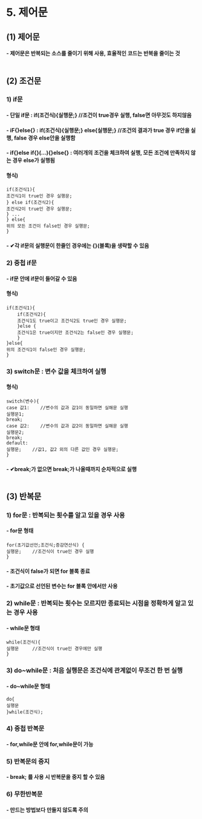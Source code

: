 # 5. 제어문
## (1) 제어문
#### - 제어문은 반복되는 소스를 줄이기 위해 사용, 효율적인 코드는 반복을 줄이는 것<br><br>
## (2) 조건문
### 1) if문
#### - 단일 if문 : if(조건식){실행문;}	//조건이 true경우 실행, false면 아무것도 하지않음
#### - iF{}else{} : if(조건식){실행문;} else{실행문;}	//조건의 결과가 true 경우 if안을 실행, false 경우 else안을 실행함
#### - if{}else if{}(...){}else{} : 여러개의 조건을 체크하여 실행, 모든 조건에 만족하지 않는 경우 else가 실행됨
#### 형식) 
	if(조건식1){
	조건식1이 true인 경우 실행문;
	} else if(조건식2){
	조건식2이 true인 경우 실행문;
	} ...
	} else{
	위의 모든 조건이 false인 경우 실행문;
	}
#### - ✔각 if문의 실행문이 한줄인 경우에는 {}(블록)을 생략할 수 있음
### 2) 중첩 if문
#### - if문 안에 if문이 들어갈 수 있음
#### 형식)
	if(조건식1){
		if(조건식2){
		조건식1도 true이고 조건식2도 true인 경우 실행문;
		}else {
		조건식1은 true이지만 조건식2는 false인 경우 실행문;
		}
	}else{
	위의 조건식1이 false인 경우 실행문;
	}
### 3) switch문 : 변수 값을 체크하여 실행
#### 형식)
	switch(변수){
	case 값1:	//변수의 값과 값1이 동일하면 실해문 실행
	실행문1;
	break;
	case 값2:	//변수의 값과 값2이 동일하면 실해문 실행
	실행문2;
	break;
	default:
	실행문;	//값1, 값2 외의 다른 값인 경우 실행문;
	}
#### - ✔break;가 없으면 break;가 나올때까지 순차적으로 실행 <br><br>

## (3) 반복문
### 1) for문 : 반복되는 횟수를 알고 있을 경우 사용
#### - for문 형태
	for(초기값선언;조건식;증감연산식) {
	실행문;	//조건식이 true인 경우 실행
	}
#### - 조건식이 false가 되면 for 블록 종료
#### - 초기값으로 선언된 변수는 for 블록 안에서만 사용

### 2) while문 : 반복되는 횟수는 모르지만 종료되는 시점을 정확하게 알고 있는 경우 사용
#### - while문 형태
	while(조건식){
	실행문		//조건식이 true인 경우에만 실행
	}

### 3) do~while문 : 처음 실행문은 조건식에 관계없이 무조건 한 번 실행
#### - do~while문 형태
	do{
	실행문	
	}while(조건식);
### 4) 중첩 반복문
#### - for,while문 안에 for,while문이 가능

### 5) 반복문의 중지
#### - break; 를 사용 시 반복문을 중지 할 수 있음

### 6) 무한반복문 
#### - 만드는 방법보다 만들지 않도록 주의


